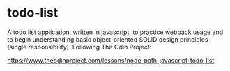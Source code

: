 # todo-list
A todo list application, written in javascript, to practice webpack
usage and to begin understanding basic object-oriented SOLID design
principles (single responsibility). Following The Odin Project:

https://www.theodinproject.com/lessons/node-path-javascript-todo-list
